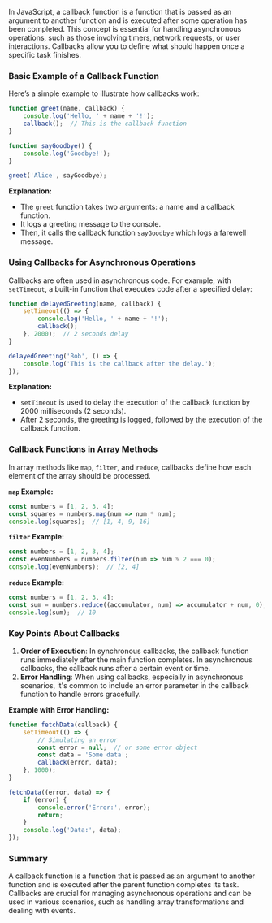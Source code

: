 In JavaScript, a callback function is a function that is passed as an argument to another function and is executed after some operation has been completed. This concept is essential for handling asynchronous operations, such as those involving timers, network requests, or user interactions. Callbacks allow you to define what should happen once a specific task finishes.

### Basic Example of a Callback Function

Here’s a simple example to illustrate how callbacks work:

```javascript
function greet(name, callback) {
    console.log('Hello, ' + name + '!');
    callback();  // This is the callback function
}

function sayGoodbye() {
    console.log('Goodbye!');
}

greet('Alice', sayGoodbye);
```

**Explanation:**
- The `greet` function takes two arguments: a name and a callback function.
- It logs a greeting message to the console.
- Then, it calls the callback function `sayGoodbye` which logs a farewell message.

### Using Callbacks for Asynchronous Operations

Callbacks are often used in asynchronous code. For example, with `setTimeout`, a built-in function that executes code after a specified delay:

```javascript
function delayedGreeting(name, callback) {
    setTimeout(() => {
        console.log('Hello, ' + name + '!');
        callback();
    }, 2000);  // 2 seconds delay
}

delayedGreeting('Bob', () => {
    console.log('This is the callback after the delay.');
});
```

**Explanation:**
- `setTimeout` is used to delay the execution of the callback function by 2000 milliseconds (2 seconds).
- After 2 seconds, the greeting is logged, followed by the execution of the callback function.

### Callback Functions in Array Methods

In array methods like `map`, `filter`, and `reduce`, callbacks define how each element of the array should be processed.

**`map` Example:**

```javascript
const numbers = [1, 2, 3, 4];
const squares = numbers.map(num => num * num);
console.log(squares);  // [1, 4, 9, 16]
```

**`filter` Example:**

```javascript
const numbers = [1, 2, 3, 4];
const evenNumbers = numbers.filter(num => num % 2 === 0);
console.log(evenNumbers);  // [2, 4]
```

**`reduce` Example:**

```javascript
const numbers = [1, 2, 3, 4];
const sum = numbers.reduce((accumulator, num) => accumulator + num, 0);
console.log(sum);  // 10
```

### Key Points About Callbacks

1. **Order of Execution**: In synchronous callbacks, the callback function runs immediately after the main function completes. In asynchronous callbacks, the callback runs after a certain event or time.
2. **Error Handling**: When using callbacks, especially in asynchronous scenarios, it's common to include an error parameter in the callback function to handle errors gracefully.

**Example with Error Handling:**

```javascript
function fetchData(callback) {
    setTimeout(() => {
        // Simulating an error
        const error = null;  // or some error object
        const data = 'Some data';
        callback(error, data);
    }, 1000);
}

fetchData((error, data) => {
    if (error) {
        console.error('Error:', error);
        return;
    }
    console.log('Data:', data);
});
```

### Summary

A callback function is a function that is passed as an argument to another function and is executed after the parent function completes its task. Callbacks are crucial for managing asynchronous operations and can be used in various scenarios, such as handling array transformations and dealing with events.